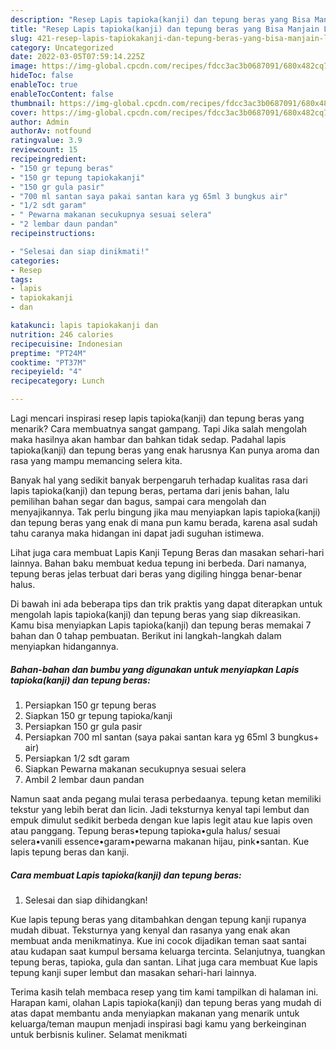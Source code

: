 ```yaml
---
description: "Resep Lapis tapioka(kanji) dan tepung beras yang Bisa Manjain Lidah , Bikin Ngiler"
title: "Resep Lapis tapioka(kanji) dan tepung beras yang Bisa Manjain Lidah , Bikin Ngiler"
slug: 421-resep-lapis-tapiokakanji-dan-tepung-beras-yang-bisa-manjain-lidah-bikin-ngiler
category: Uncategorized
date: 2022-03-05T07:59:14.225Z
image: https://img-global.cpcdn.com/recipes/fdcc3ac3b0687091/680x482cq70/lapis-tapiokakanji-dan-tepung-beras-foto-resep-utama.jpg
hideToc: false
enableToc: true
enableTocContent: false
thumbnail: https://img-global.cpcdn.com/recipes/fdcc3ac3b0687091/680x482cq70/lapis-tapiokakanji-dan-tepung-beras-foto-resep-utama.jpg
cover: https://img-global.cpcdn.com/recipes/fdcc3ac3b0687091/680x482cq70/lapis-tapiokakanji-dan-tepung-beras-foto-resep-utama.jpg
author: Admin
authorAv: notfound
ratingvalue: 3.9
reviewcount: 15
recipeingredient:
- "150 gr tepung beras"
- "150 gr tepung tapiokakanji"
- "150 gr gula pasir"
- "700 ml santan saya pakai santan kara yg 65ml 3 bungkus air"
- "1/2 sdt garam"
- " Pewarna makanan secukupnya sesuai selera"
- "2 lembar daun pandan"
recipeinstructions:

- "Selesai dan siap dinikmati!"
categories:
- Resep
tags:
- lapis
- tapiokakanji
- dan

katakunci: lapis tapiokakanji dan 
nutrition: 246 calories
recipecuisine: Indonesian
preptime: "PT24M"
cooktime: "PT37M"
recipeyield: "4"
recipecategory: Lunch

---
```



Lagi mencari inspirasi resep lapis tapioka(kanji) dan tepung beras yang menarik? Cara membuatnya sangat gampang. Tapi Jika salah mengolah maka hasilnya akan hambar dan bahkan tidak sedap. Padahal lapis tapioka(kanji) dan tepung beras yang enak harusnya Kan punya aroma dan rasa yang mampu memancing selera kita.


Banyak hal yang sedikit banyak berpengaruh terhadap kualitas rasa dari lapis tapioka(kanji) dan tepung beras, pertama dari jenis bahan, lalu pemilihan bahan segar dan bagus, sampai cara mengolah dan menyajikannya. Tak perlu bingung jika mau menyiapkan lapis tapioka(kanji) dan tepung beras yang enak di mana pun kamu berada, karena asal sudah tahu caranya maka hidangan ini dapat jadi suguhan istimewa.

Lihat juga cara membuat Lapis Kanji Tepung Beras dan masakan sehari-hari lainnya. Bahan baku membuat kedua tepung ini berbeda. Dari namanya, tepung beras jelas terbuat dari beras yang digiling hingga benar-benar halus.


Di bawah ini ada beberapa tips dan trik praktis yang dapat diterapkan untuk mengolah lapis tapioka(kanji) dan tepung beras yang siap dikreasikan. Kamu bisa menyiapkan Lapis tapioka(kanji) dan tepung beras memakai 7 bahan dan 0 tahap pembuatan. Berikut ini langkah-langkah dalam menyiapkan hidangannya.

<!--inarticleads1-->

##### Bahan-bahan dan bumbu yang digunakan untuk menyiapkan Lapis tapioka(kanji) dan tepung beras:

1. Persiapkan 150 gr tepung beras
1. Siapkan 150 gr tepung tapioka/kanji
1. Persiapkan 150 gr gula pasir
1. Persiapkan 700 ml santan (saya pakai santan kara yg 65ml 3 bungkus+ air)
1. Persiapkan 1/2 sdt garam
1. Siapkan  Pewarna makanan secukupnya sesuai selera
1. Ambil 2 lembar daun pandan


Namun saat anda pegang mulai terasa perbedaanya. tepung ketan memiliki tekstur yang lebih berat dan licin. Jadi teksturnya kenyal tapi lembut dan empuk dimulut sedikit berbeda dengan kue lapis legit atau kue lapis oven atau panggang. Tepung beras•tepung tapioka•gula halus/ sesuai selera•vanili essence•garam•pewarna makanan hijau, pink•santan. Kue lapis tepung beras dan kanji. 

<!--inarticleads2-->

##### Cara membuat Lapis tapioka(kanji) dan tepung beras:


1. Selesai dan siap dihidangkan!

Kue lapis tepung beras yang ditambahkan dengan tepung kanji rupanya mudah dibuat. Teksturnya yang kenyal dan rasanya yang enak akan membuat anda menikmatinya. Kue ini cocok dijadikan teman saat santai atau kudapan saat kumpul bersama keluarga tercinta. Selanjutnya, tuangkan tepung beras, tapioka, gula dan santan. Lihat juga cara membuat Kue lapis tepung kanji super lembut dan masakan sehari-hari lainnya. 

Terima kasih telah membaca resep yang tim kami tampilkan di halaman ini. Harapan kami, olahan Lapis tapioka(kanji) dan tepung beras yang mudah di atas dapat membantu anda menyiapkan makanan yang menarik untuk keluarga/teman maupun menjadi inspirasi bagi kamu yang berkeinginan untuk berbisnis kuliner. Selamat menikmati
